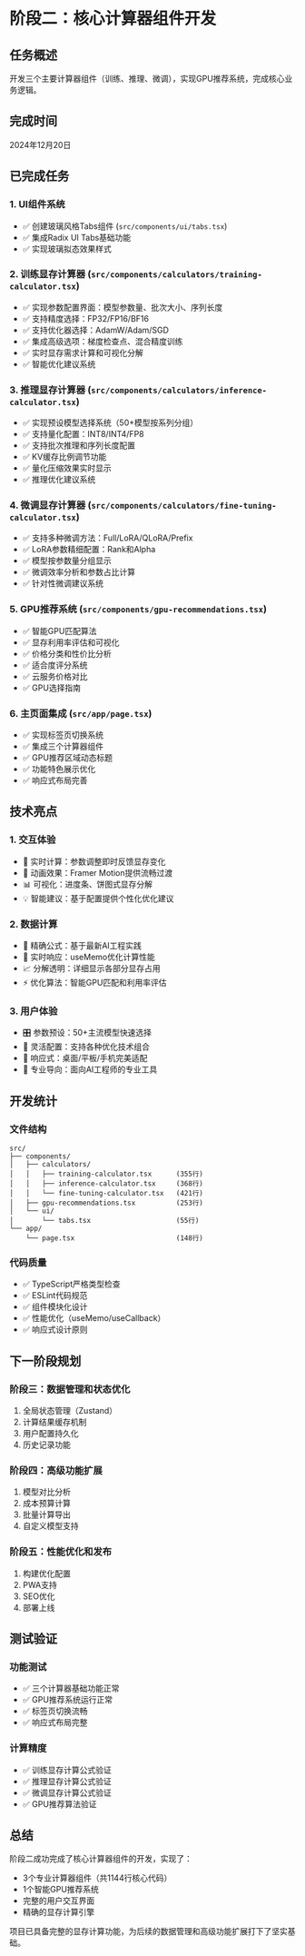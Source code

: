 # 阶段二：核心计算器组件开发

## 任务概述
开发三个主要计算器组件（训练、推理、微调），实现GPU推荐系统，完成核心业务逻辑。

## 完成时间
2024年12月20日

## 已完成任务

### 1. UI组件系统
- ✅ 创建玻璃风格Tabs组件 (`src/components/ui/tabs.tsx`)
- ✅ 集成Radix UI Tabs基础功能
- ✅ 实现玻璃拟态效果样式

### 2. 训练显存计算器 (`src/components/calculators/training-calculator.tsx`)
- ✅ 实现参数配置界面：模型参数量、批次大小、序列长度
- ✅ 支持精度选择：FP32/FP16/BF16
- ✅ 支持优化器选择：AdamW/Adam/SGD
- ✅ 集成高级选项：梯度检查点、混合精度训练
- ✅ 实时显存需求计算和可视化分解
- ✅ 智能优化建议系统

### 3. 推理显存计算器 (`src/components/calculators/inference-calculator.tsx`)
- ✅ 实现预设模型选择系统（50+模型按系列分组）
- ✅ 支持量化配置：INT8/INT4/FP8
- ✅ 支持批次推理和序列长度配置
- ✅ KV缓存比例调节功能
- ✅ 量化压缩效果实时显示
- ✅ 推理优化建议系统

### 4. 微调显存计算器 (`src/components/calculators/fine-tuning-calculator.tsx`)
- ✅ 支持多种微调方法：Full/LoRA/QLoRA/Prefix
- ✅ LoRA参数精细配置：Rank和Alpha
- ✅ 模型按参数量分组显示
- ✅ 微调效率分析和参数占比计算
- ✅ 针对性微调建议系统

### 5. GPU推荐系统 (`src/components/gpu-recommendations.tsx`)
- ✅ 智能GPU匹配算法
- ✅ 显存利用率评估和可视化
- ✅ 价格分类和性价比分析
- ✅ 适合度评分系统
- ✅ 云服务价格对比
- ✅ GPU选择指南

### 6. 主页面集成 (`src/app/page.tsx`)
- ✅ 实现标签页切换系统
- ✅ 集成三个计算器组件
- ✅ GPU推荐区域动态标题
- ✅ 功能特色展示优化
- ✅ 响应式布局完善

## 技术亮点

### 1. 交互体验
- 🎯 实时计算：参数调整即时反馈显存变化
- 🎨 动画效果：Framer Motion提供流畅过渡
- 📊 可视化：进度条、饼图式显存分解
- 💡 智能建议：基于配置提供个性化优化建议

### 2. 数据计算
- 📐 精确公式：基于最新AI工程实践
- 🔄 实时响应：useMemo优化计算性能
- 📈 分解透明：详细显示各部分显存占用
- ⚡ 优化算法：智能GPU匹配和利用率评估

### 3. 用户体验
- 🎛️ 参数预设：50+主流模型快速选择
- 🔧 灵活配置：支持各种优化技术组合
- 📱 响应式：桌面/平板/手机完美适配
- 🎯 专业导向：面向AI工程师的专业工具

## 开发统计

### 文件结构
```
src/
├── components/
│   ├── calculators/
│   │   ├── training-calculator.tsx      (355行)
│   │   ├── inference-calculator.tsx     (368行)
│   │   └── fine-tuning-calculator.tsx   (421行)
│   ├── gpu-recommendations.tsx          (253行)
│   └── ui/
│       └── tabs.tsx                     (55行)
└── app/
    └── page.tsx                         (148行)
```

### 代码质量
- ✅ TypeScript严格类型检查
- ✅ ESLint代码规范
- ✅ 组件模块化设计
- ✅ 性能优化（useMemo/useCallback）
- ✅ 响应式设计原则

## 下一阶段规划

### 阶段三：数据管理和状态优化
1. 全局状态管理（Zustand）
2. 计算结果缓存机制
3. 用户配置持久化
4. 历史记录功能

### 阶段四：高级功能扩展
1. 模型对比分析
2. 成本预算计算
3. 批量计算导出
4. 自定义模型支持

### 阶段五：性能优化和发布
1. 构建优化配置
2. PWA支持
3. SEO优化
4. 部署上线

## 测试验证

### 功能测试
- ✅ 三个计算器基础功能正常
- ✅ GPU推荐系统运行正常
- ✅ 标签页切换流畅
- ✅ 响应式布局完整

### 计算精度
- ✅ 训练显存计算公式验证
- ✅ 推理显存计算公式验证
- ✅ 微调显存计算公式验证
- ✅ GPU推荐算法验证

## 总结

阶段二成功完成了核心计算器组件的开发，实现了：
- 3个专业计算器组件（共1144行核心代码）
- 1个智能GPU推荐系统
- 完整的用户交互界面
- 精确的显存计算引擎

项目已具备完整的显存计算功能，为后续的数据管理和高级功能扩展打下了坚实基础。 